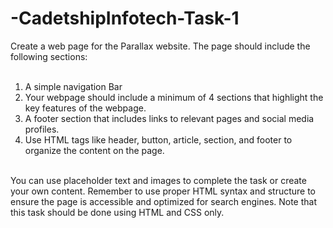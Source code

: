 # -CadetshipInfotech-Task-1

Create a web page for the Parallax website. The page should include the following sections:<br><br>

1. A simple navigation Bar<br>
2. Your webpage should include a minimum of 4 sections that highlight the key features of the
webpage.<br>
3. A footer section that includes links to relevant pages and social media profiles.<br>
4. Use HTML tags like header, button, article, section, and footer to organize the content on
the page.<br><br>

You can use placeholder text and images to complete the task or create your own content.
Remember to use proper HTML syntax and structure to ensure the page is accessible and
optimized for search engines. Note that this task should be done using HTML and CSS only.
